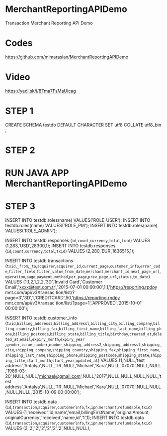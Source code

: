 # MerchantReportingAPIDemo
Transaction Merchant Reporting API Demo

# Codes
https://github.com/mimaraslan/MerchantReportingAPIDemo

# Video
https://yadi.sk/i/8Tma7FsMaUicag




# STEP 1 #############################
CREATE SCHEMA testdb DEFAULT CHARACTER SET utf8 COLLATE utf8_bin ;


# STEP 2 #############################
# RUN JAVA APP MerchantReportingAPIDemo



# STEP 3 #############################
INSERT INTO testdb.roles(name) VALUES('ROLE_USER');
INSERT INTO testdb.roles(name) VALUES('ROLE_PM');
INSERT INTO testdb.roles(name) VALUES('ROLE_ADMIN');

INSERT INTO testdb.responses (`id`,`count`,`currency`,`total`,`txid`) VALUES (1,283,'USD',28300,1);
INSERT INTO testdb.responses (`id`,`count`,`currency`,`total`,`txid`) VALUES (2,280,'EUR',1636515,1);

INSERT INTO testdb.transactions (`txid`,`_from`,`_to`,`acquirer`,`acquirer_id`,`current_page`,`customer_info`,`error_code`,`filter_field`,`filter_value`,`from_date`,`merchant`,`merchant_id`,`next_page_url`,`operation`,`page`,`payment_method`,`per_page`,`prev_page_url`,`status`,`to_date`) VALUES (1,1,2,1,2,2,'3D','Invalid​ ​Card','Customer​ ​Email','xxxx@test.com.tr','2015-07-01 00:00:00',1,1,'https://reporting.rpdpy mnt.com/api/v3/transac tion/list/?page=3','3D',1,'CREDITCARD',50,'https://reporting.rpdpy mnt.com/api/v3/transac tion/list/?page=1','APPROVED','2015-10-01 00:00:00');

INSERT INTO testdb.customer_info (`txid`,`billing_address2`,`billing_addressl`,`billing_city`,`billing_company`,`billing_country`,`billing_fax`,`billing_first_name`,`billing_last_name`,`billing_phone`,`billing_postcode`,`billing_state`,`billing_title`,`birthday`,`created_at`,`deleted_at`,`email`,`expiry_month`,`expiry_year​`,`gender`,`issue_number`,`number`,`shipping_address2`,`shipping_addressl`,`shipping_city`,`shipping_company`,`shipping_country`,`shipping_fax`,`shipping_first_name`,`shipping_last_name`,`shipping_phone`,`shipping_postcode`,`shipping_state`,`shipping_title`,`start_month`,`start_year`,`updated_at`) VALUES (1,NULL,'test​ ​address','Antalya',NULL,'TR',NULL,'Michael','Kara',NULL,'07070',NULL,NULL,'1986-03-20',NULL,NULL,'michael@gmail.com',NULL,'2017',NULL,NULL,NULL,NULL,'test​ ​address','Antalya',NULL,'TR',NULL,'Michael','Kara',NULL,'07070',NULL,NULL,NULL,NULL,'2015-10-09 00:00:00');

INSERT INTO testdb.data (`id`,`transaction`,`acquirer`,`customerlnfo`,`fx`,`ipn`,`merchant`,`refundable`,`txid`) VALUES (1,'received','id,name','email,​ ​billingFirstName','originalAmount, originalCurrency','received','name,​ ​id','1',1);
INSERT INTO testdb.data (`id`,`transaction`,`acquirer`,`customerlnfo`,`fx`,`ipn`,`merchant`,`refundable`,`txid`) VALUES (2,'2','2','2','2','2','2',NULL,NULL);